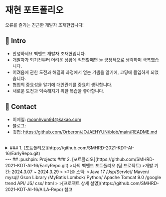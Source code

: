 # 재현 포트폴리오

오류를 즐기는 친근한 개발자 조재현입니다!

## :pushpin: Intro

- 안녕하세요 백앤드 개발자 조재현입니다.
- 개발자가 되기전부터 어려운 상황에 직면할때면 늘 긍정적으로 생각하며 극복했습니다.
- 어려움에 관한 도전과 해결의 과정에서 얻는 기쁨을 알기에, 코딩에 몰입하게 되었습니다.
- 협업의 중요성을 알기에 대인관계를 중요히 생각합니다.
- 새로운 도전과 익숙해지기 위한 복습을 좋아합니다.

## :pushpin: Contact
- 이메일: moonhyun94@kakao.com
- 블로그: 
- 깃헙: https://github.com/Orberon/JOJAEHYUN/blob/main/README.md

</br>

<details>
## :pushpin: Projects
<summary> ### 1. [포트폴리오](https://github.com/SMHRD-2021-KDT-AI-16/EarlyRepo.git)</summary>

>나의 프론트엔드 포트폴리오 (팀 프로젝트)  
>개발 기간: 2023.10.01 ~ 2023.11.05  
<div markdown="1">
>기술 스택:  
>Java/ Python/ oracle database/ Apache Tomcat9.0
>JavaScript/ css/ Eclipse/ Visual Studio Code/ Jupyter NoteBook
>![image](https://github.com/Orberon/JOJAEHYUN/assets/152379672/be285127-f05e-44c2-b9f3-965fe077613a)
>제안 배경:
>![image](https://github.com/Orberon/JOJAEHYUN/assets/152379672/f3249ff9-136d-40ff-8af2-777a5be2e440)
>![image](https://github.com/Orberon/JOJAEHYUN/assets/152379672/66e3fc83-a650-4aec-af7a-39e433d801d5)
>차별성:
>![image](https://github.com/Orberon/JOJAEHYUN/assets/152379672/bd49d204-7be6-4dda-ace9-fb2ca4d9f8be)
>개발 도구와 서비스 흐름도:
>![image](https://github.com/Orberon/JOJAEHYUN/assets/152379672/19a00243-22ce-4a1b-9a1b-b08606ed1f40)
>![image](https://github.com/Orberon/JOJAEHYUN/assets/152379672/b0fc90de-8cca-4835-b4cf-e9f55f0b2aa9)
>![image](https://github.com/Orberon/JOJAEHYUN/assets/152379672/47c173d3-b46c-4664-8200-b7d3a6d10391)
>구현 내용:
>![image](https://github.com/Orberon/JOJAEHYUN/assets/152379672/bd8b9c84-a3aa-4676-b800-73668e59a034)
>![image](https://github.com/Orberon/JOJAEHYUN/assets/152379672/25018dbe-cb90-40b0-8599-a7887e5d6639)
![image](https://github.com/Orberon/JOJAEHYUN/assets/152379672/e1a2f49a-a1ca-4087-8a73-89f4cb245315)
>트러블 슈팅:
>![image](https://github.com/Orberon/JOJAEHYUN/assets/152379672/fd7b4fcd-956a-4299-83cd-136fd1eff13e)
## 느낀점 :
> 이번 프로젝트를 통해 협업의 중요성을 알았고 처음해보는 프로젝트라 시간상의 아쉬움이 컸었다는점 그래도 함께 결과를 만들어내서 뿌듯했던 프로젝트! <br>
>[프로젝트 상세 설명](https://github.com/SMHRD-2021-KDT-AI-16/EarlyRepo.git) 참고
</div>
</details>
---
## :pushpin: Projects
### 2. [포트폴리오](https://github.com/SMHRD-2021-KDT-AI-16/EarlyRepo.git)
>나의 백엔드 포트폴리오 (팀 프로젝트)  
>개발 기간: 2024.3.07 ~ 2024.3.29 
>  
>기술 스택:  
>Java 17 /Jsp/Servlet/ Maven/ mysql/ Gson Library /MyBatis
Lombok/ Python/ Apache Tomcat 9.0 /google trend API/ JS/ css/ html
>  
>[프로젝트 상세 설명](https://github.com/SMHRD-2021-KDT-AI-16/AILA-Repo) 참고

